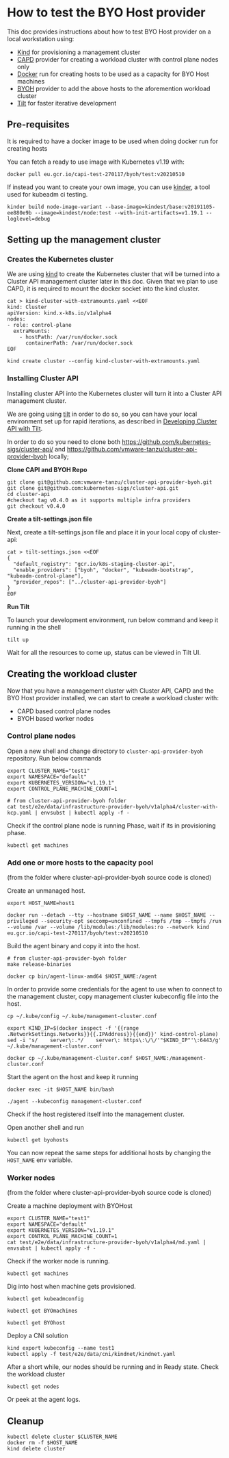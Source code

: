 # How to test the BYO Host provider

This doc provides instructions about how to test BYO Host provider on a local workstation using:

- [Kind](https://kind.sigs.k8s.io/docs/user/quick-start/#installation) for provisioning a management cluster
- [CAPD](https://github.com/kubernetes-sigs/cluster-api/tree/master/test/infrastructure/docker) provider for creating a workload cluster with control plane nodes only
- [Docker](https://docs.docker.com/engine/install/) run for creating hosts to be used as a capacity for BYO Host machines
- [BYOH](https://github.com/vmware-tanzu/cluster-api-provider-byoh) provider to add the above hosts to the aforemention workload cluster
- [Tilt](https://docs.tilt.dev/install.html) for faster iterative development

## Pre-requisites

It is required to have a docker image to be used when doing docker run for creating hosts

You can fetch a ready to use image with Kubernetes v1.19 with:

```shell
docker pull eu.gcr.io/capi-test-270117/byoh/test:v20210510
```

If instead you want to create your own image, you can use [kinder](https://github.com/kubernetes/kubeadm/tree/master/kinder), a tool used for kubeadm ci testing.

```shell
kinder build node-image-variant --base-image=kindest/base:v20191105-ee880e9b --image=kindest/node:test --with-init-artifacts=v1.19.1 --loglevel=debug
```

## Setting up the management cluster

### Creates the Kubernetes cluster

We are using [kind](https://kind.sigs.k8s.io/) to create the Kubernetes cluster that will be turned into a Cluster API management cluster later in this doc.
Given that we plan to use CAPD, it is required to mount the docker socket into the kind cluster.

```shell
cat > kind-cluster-with-extramounts.yaml <<EOF
kind: Cluster
apiVersion: kind.x-k8s.io/v1alpha4
nodes:
- role: control-plane
  extraMounts:
    - hostPath: /var/run/docker.sock
      containerPath: /var/run/docker.sock
EOF

kind create cluster --config kind-cluster-with-extramounts.yaml
```

### Installing Cluster API

Installing cluster API into the Kubernetes cluster will turn it into a Cluster API management cluster.

We are going using [tilt](https://tilt.dev/) in order to do so, so you can have your local environment set up for rapid iterations, as described in
[Developing Cluster API with Tilt](https://cluster-api.sigs.k8s.io/developer/tilt.html).

In order to do so you need to clone both https://github.com/kubernetes-sigs/cluster-api/ and https://github.com/vmware-tanzu/cluster-api-provider-byoh locally;

__Clone CAPI and BYOH Repo__
```shell
git clone git@github.com:vmware-tanzu/cluster-api-provider-byoh.git
git clone git@github.com:kubernetes-sigs/cluster-api.git
cd cluster-api
#checkout tag v0.4.0 as it supports multiple infra providers
git checkout v0.4.0 
```


__Create a tilt-settings.json file__

Next, create a tilt-settings.json file and place it in your local copy of cluster-api:  

```shell
cat > tilt-settings.json <<EOF
{
  "default_registry": "gcr.io/k8s-staging-cluster-api",
  "enable_providers": ["byoh", "docker", "kubeadm-bootstrap", "kubeadm-control-plane"],
  "provider_repos": ["../cluster-api-provider-byoh"]
}
EOF
```

__Run Tilt__

To launch your development environment, run below command and keep it running in the shell

```shell
tilt up
```
Wait for all the resources to come up, status can be viewed in Tilt UI.
## Creating the workload cluster

Now that you have a management cluster with Cluster API, CAPD and the BYO Host provider installed, we can start to create a workload
cluster with:

- CAPD based control plane nodes
- BYOH based worker nodes

### Control plane nodes

Open a new shell and change directory to `cluster-api-provider-byoh` repository. Run below commands

```shell
export CLUSTER_NAME="test1"
export NAMESPACE="default"
export KUBERNETES_VERSION="v1.19.1"
export CONTROL_PLANE_MACHINE_COUNT=1

# from cluster-api-provider-byoh folder
cat test/e2e/data/infrastructure-provider-byoh/v1alpha4/cluster-with-kcp.yaml | envsubst | kubectl apply -f -
```

Check if the control plane node is running Phase, wait if its in provisioning phase.

```shell
kubectl get machines 
```

### Add one or more hosts to the capacity pool

(from the folder where cluster-api-provider-byoh source code is cloned)

Create an unmanaged host.

```shell
export HOST_NAME=host1

docker run --detach --tty --hostname $HOST_NAME --name $HOST_NAME --privileged --security-opt seccomp=unconfined --tmpfs /tmp --tmpfs /run --volume /var --volume /lib/modules:/lib/modules:ro --network kind eu.gcr.io/capi-test-270117/byoh/test:v20210510
```

Build the agent binary and copy it into the host.

```shell
# from cluster-api-provider-byoh folder
make release-binaries

docker cp bin/agent-linux-amd64 $HOST_NAME:/agent
```

In order to provide some credentials for the agent to use when to connect to the management cluster, copy management cluster kubeconfig file into the host.

```shell	
cp ~/.kube/config ~/.kube/management-cluster.conf

export KIND_IP=$(docker inspect -f '{{range .NetworkSettings.Networks}}{{.IPAddress}}{{end}}' kind-control-plane)
sed -i 's/    server\:.*/    server\: https\:\/\/'"$KIND_IP"'\:6443/g' ~/.kube/management-cluster.conf

docker cp ~/.kube/management-cluster.conf $HOST_NAME:/management-cluster.conf
```

Start the agent on the host and keep it running

```shell
docker exec -it $HOST_NAME bin/bash

./agent --kubeconfig management-cluster.conf
```

Check if the host registered itself into the management cluster.

Open another shell and run
```shell
kubectl get byohosts 
```
You can now repeat the same steps for additional hosts by changing the `HOST_NAME` env variable.

### Worker nodes
(from the folder where cluster-api-provider-byoh source code is cloned)

Create a machine deployment with BYOHost

```shell
export CLUSTER_NAME="test1"
export NAMESPACE="default"
export KUBERNETES_VERSION="v1.19.1"
export CONTROL_PLANE_MACHINE_COUNT=1
cat test/e2e/data/infrastructure-provider-byoh/v1alpha4/md.yaml | envsubst | kubectl apply -f -
```

Check if the worker node is running.

```shell
kubectl get machines 
```

Dig into host when machine gets provisioned.

```shell
kubectl get kubeadmconfig

kubectl get BYOmachines  

kubectl get BYOhost 
```

Deploy a CNI solution

```shell
kind export kubeconfig --name test1
kubectl apply -f test/e2e/data/cni/kindnet/kindnet.yaml
```
After a short while, our nodes should be running and in Ready state.
Check the workload cluster

```shell
kubectl get nodes
```

Or peek at the agent logs.
## Cleanup

```shell
kubectl delete cluster $CLUSTER_NAME
docker rm -f $HOST_NAME
kind delete cluster
```
